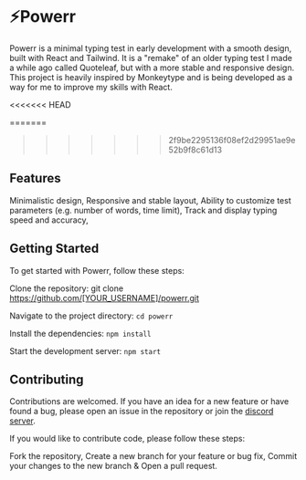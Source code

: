 # ⚡Powerr
Powerr is a minimal typing test in early development with a smooth design, built with React and Tailwind. It is a "remake" of an older typing test I made a while ago called Quoteleaf, but with a more stable and responsive design. This project is heavily inspired by Monkeytype and is being developed as a way for me to improve my skills with React.

<<<<<<< HEAD

=======
>>>>>>> 2f9be2295136f08ef2d29951ae9e52b9f8c61d13

## Features
Minimalistic design,
Responsive and stable layout,
Ability to customize test parameters (e.g. number of words, time limit),
Track and display typing speed and accuracy,

## Getting Started
To get started with Powerr, follow these steps:

Clone the repository: 
git clone https://github.com/[YOUR_USERNAME]/powerr.git

Navigate to the project directory: `cd powerr`

Install the dependencies: `npm install`

Start the development server: `npm start`

## Contributing
Contributions are welcomed. If you have an idea for a new feature or have found a bug, please open an issue in the repository or join the [discord server](https://discord.gg/FS6U6hP9tE).

 If you would like to contribute code, please follow these steps:

Fork the repository, Create a new branch for your feature or bug fix,
Commit your changes to the new branch & 
Open a pull request.
